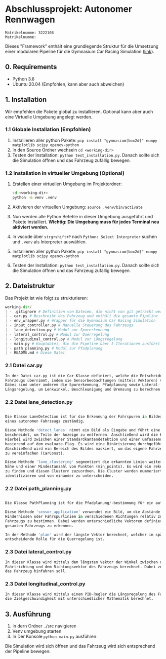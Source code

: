 # Abschlussprojekt: Autonomer Rennwagen

```
Matrikelnumme: 3222108
Matrikelnumme: 

```

Dieses "Framework" enthält eine grundlegende Struktur für die Umsetzung einer modularen Pipeline für die Gymnasium Car Racing Simulation ([link](https://gymnasium.farama.org/environments/box2d/car_racing/)).

## 0. Requirements

- Python 3.8
- Ubuntu 20.04 (Empfohlen, kann aber auch abweichen)

## 1. Installation

Wir empfehlen die Pakete global zu installieren. Optional kann aber auch eine Virtuelle Umgebung angelegt werden.

### 1.1 Globale Installation (Empfohlen)

1. Installieren aller python Pakete: `pip install "gymnasium[box2d]" numpy matplotlib scipy opencv-python`
2. In den Source Ordner wechseln `cd <working-dir>`
3. Testen der Installation: `python test_installation.py`. Danach sollte sich die Simulation öffnen und das Fahrzeug zufällig bewegen.

### 1.2 Installation in virtueller Umgebung (Optional)

1. Erstellen einer virtuellen Umgebung im Projektordner:

    ```bash
    cd <working-dir>
    python -m venv .venv
    ```

2. Aktivieren der virtuellen Umgebung: `source .venv/bin/activate`
3. Nun werden alle Python Befehle in dieser Umgebung ausgeführt und Pakete installiert.
   **Wichtig: Die Umgebung muss für jedes Terminal neu aktiviert werden.**
4. In vscode über `strg+shift+P` nach `Python: Select Interpreter` suchen und `.venv` als Interpreter auswählen.
5. Installieren aller python Pakete: `pip install "gymnasium[box2d]" numpy matplotlib scipy opencv-python`
6. Testen der Installation: `python test_installation.py`. Danach sollte sich die Simulation öffnen und das Fahrzeug zufällig bewegen.

## 2. Dateistruktur

Das Projekt ist wie folgt zu strukturieren:

```python
working-dir/
| - .gitignore # Definition von Dateien, die nicht von git getrackt werden sollen
| - car.py # Beschreibt das Fahrzeug und enthält die gesamte Pipeline
| - env_wrapper.py # Wrapper für die Gymnasium Car Racing Simulation
| - input_controller.py # Manuelle Steuerung des Fahrzeugs
| - lane_detection.py # Modul zur Spurerkennung
| - lateral_control.py # Modul zur Querregelung
| - longitudinal_control.py # Modul zur Längsregelung
| - main.py # Hauptdatei, die die Pipeline über 5 Iterationen ausführt
| - path_planning.py # Modul zur Pfadplanung
| - README.md # Diese Datei
```
### 2.1 Datei car.py
```python
In der Datei car.py ist die Car-Klasse definiert, welche die Entscheidungsfindung eines autonomen 
Fahrzeugs übernimmt, indem sie Sensorbeobachtungen (mittels Vektoren) verarbeitet und Fahrentscheidungen trifft.
Dabei sind unter anderem die Spurerkennung, Pfadplanung sowie Lateral- und 
Längsregelung, um Lenkwinkel, Beschleunigung und Bremsung zu berechnen.
```

### 2.2 Datei lane_detection.py
```python

Die Klasse LaneDetection ist für die Erkennung der Fahrspuren in Bildern
eines autonomen Fahrzeugs zuständig. 

Diese Methode 'detect_lanes' nimmt ein Bild als Eingabe und führt eine Vorverarbeitung durch, indem sie das Bild 
beschneidet, um Teile der Anzeige zu entfernen. Anschließend wird die Kantenerkennung auf das Bild angewendet. 
Hierbei wird zwischen einer Standardkantendetektion und einer umfassenderen Evaluationsdetektion unterschieden, 
basierend auf dem evaluate-Flag. Es wird eine Binärisierung durchgeführt, um die Kanten hervorzuheben (image > 70).
Abschließend wird ein Bereich des Bildes maskiert, um das eigene Fahrzeug auszublenden und so die Verarbeitung 
zu vereinfachen (CarConst).

Diese Methode 'lane_clustering' segmentiert die erkannten Linien weiter in Cluster, basierend auf ihrer räumlichen 
Nähe und einer Mindestanzahl von Punkten (min_points). Es wird ein rekursiver Ansatz verwendet, um benachbarte Punkte 
zu finden und diesen Clustern zuzuordnen. Die Cluster werden nummeriert, um unterschiedliche Spurlinien zu 
identifizieren und von einander zu unterscheiden.

```

### 2.2 Datei path_planning.py
```python

Die Klasse PathPlanning ist für die Pfadplanung/-bestimmung für ein autonomes Fahrzeugsystem zuständig. 

Diese Methode 'sensor_application' verwendet ein Bild, um die Abstände und Richtungen zu potenziellen 
Hindernissen oder Fahrspurlinien in verschiedenen Richtungen relativ zur aktuellen Position des 
Fahrzeugs zu bestimmen. Dabei werden unterschiedliche Vektoren definiert, um die Umgebung des 
gesamten Fahrzeugs zu erkennen. 

In der Methode 'plan' wird der längste Vektor berechnet, welcher im späteren Verlauf eine 
entscheidende Rolle für die Querregelung ist. 

```

### 2.3 Datei lateral_control.py
```python
In dieser Klasse wird mittels dem längsten Vektor der Winkel zwischen der 
Fahrtrichtung und dem Richtungsvektor des Fahrzeugs berechnet. Dabei zeigt der längste Vektor, wo 
das Fahrzeug hinfahren soll.

```


### 2.3 Datei longitudinal_control.py
```python
In dieser Klasse wird mittels einem PID-Regler die Längsregelung des Fahrzeuges gesteuert. Dabei wird 
die Zielgeschwindigkeit mit unterschiedlicher Mathematik berechnet. 
```


## 3. Ausführung
1. In dern Ordner ../src navigieren 
2. Venv umgebung starten 
2. In Der Konsole  `python main.py` ausführen 

Die Simulation wird sich öffnen und das Fahrzeug wird sich entsprechend 
der Pipeline bewegen. 

